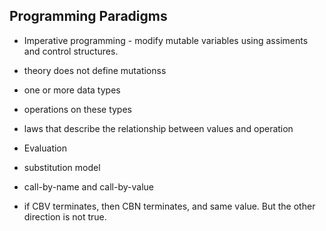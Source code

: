 ## Programming Paradigms

* Imperative programming - modify mutable variables using assiments and control structures.
 * theory does not define mutationss
  * one or more data types
  * operations on these types
  * laws that describe the relationship between values and operation

* Evaluation
 * substitution model
  * call-by-name and call-by-value
  * if CBV terminates, then CBN terminates, and same value. But the other direction is not true.
